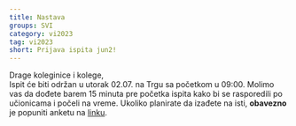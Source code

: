 ```yaml
---
title: Nastava
groups: SVI
category: vi2023
tag: vi2023
short: Prijava ispita jun2!
---
```


Drage koleginice i kolege,  
Ispit će biti održan u utorak 02.07. na Trgu sa početkom u 09:00. Molimo vas da dođete barem 15 minuta pre početka ispita kako bi se rasporedili po učionicama i počeli na vreme.
Ukoliko planirate da izađete na isti, **obavezno** je popuniti anketu na [linku](https://forms.gle/AmNfssZmSmhNGdaN8). 
